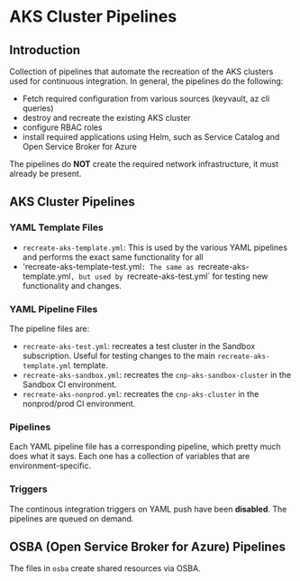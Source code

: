 # AKS Cluster Pipelines

## Introduction 
Collection of pipelines that automate the recreation of the AKS clusters used for continuous integration.
In general, the pipelines do the following:
* Fetch required configuration from various sources (keyvault, az cli queries)
* destroy and recreate the existing AKS cluster
* configure RBAC roles
* install required applications using Helm, such as Service Catalog and Open Service Broker for Azure

The pipelines do __NOT__ create the required network infrastructure, it must already be present.

## AKS Cluster Pipelines
### YAML Template Files
* `recreate-aks-template.yml`:  This is used by the various YAML pipelines and performs the exact same functionality for all
* 'recreate-aks-template-test.yml`: The same as `recreate-aks-template.yml`, but used by `recreate-aks-test.yml` for testing new functionality and changes.

### YAML Pipeline Files
The pipeline files are:
* `recreate-aks-test.yml`: recreates a test cluster in the Sandbox subscription.  Useful for testing changes to the main `recreate-aks-template.yml` template.
* `recreate-aks-sandbox.yml`: recreates the `cnp-aks-sandbox-cluster` in the Sandbox CI environment.
* `recreate-aks-nonprod.yml`: recreates the `cnp-aks-cluster` in the nonprod/prod CI environment.

### Pipelines
Each YAML pipeline file has a corresponding pipeline, which pretty much does what it says.  Each one has a collection of variables that are environment-specific.

### Triggers
The continous integration triggers on YAML push have been __disabled__. The pipelines are queued on demand.

## OSBA (Open Service Broker for Azure) Pipelines
The files in `osba` create shared resources via OSBA.
